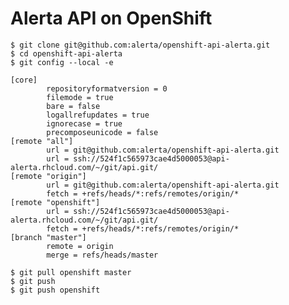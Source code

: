 Alerta API on OpenShift
=======================

    $ git clone git@github.com:alerta/openshift-api-alerta.git
    $ cd openshift-api-alerta
    $ git config --local -e

```
[core]
        repositoryformatversion = 0
        filemode = true
        bare = false
        logallrefupdates = true
        ignorecase = true
        precomposeunicode = false
[remote "all"]
        url = git@github.com:alerta/openshift-api-alerta.git
        url = ssh://524f1c565973cae4d5000053@api-alerta.rhcloud.com/~/git/api.git/
[remote "origin"]
        url = git@github.com:alerta/openshift-api-alerta.git
        fetch = +refs/heads/*:refs/remotes/origin/*
[remote "openshift"]
        url = ssh://524f1c565973cae4d5000053@api-alerta.rhcloud.com/~/git/api.git/
        fetch = +refs/heads/*:refs/remotes/origin/*
[branch "master"]
        remote = origin
        merge = refs/heads/master
```

    $ git pull openshift master
    $ git push
    $ git push openshift
